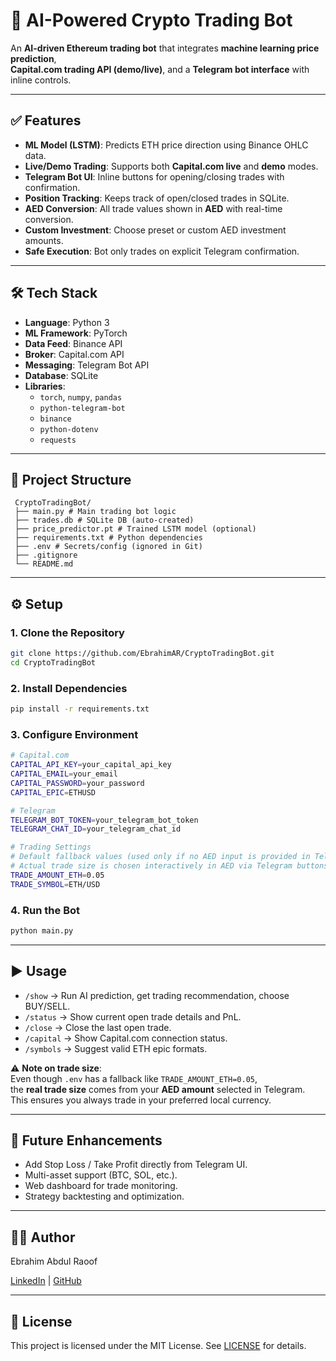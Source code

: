 # 🤖 AI-Powered Crypto Trading Bot

An **AI-driven Ethereum trading bot** that integrates **machine learning price prediction**,  
**Capital.com trading API (demo/live)**, and a **Telegram bot interface** with inline controls.  

---

## ✅ Features
- **ML Model (LSTM)**: Predicts ETH price direction using Binance OHLC data.
- **Live/Demo Trading**: Supports both **Capital.com live** and **demo** modes.
- **Telegram Bot UI**: Inline buttons for opening/closing trades with confirmation.
- **Position Tracking**: Keeps track of open/closed trades in SQLite.
- **AED Conversion**: All trade values shown in **AED** with real-time conversion.
- **Custom Investment**: Choose preset or custom AED investment amounts.
- **Safe Execution**: Bot only trades on explicit Telegram confirmation.

---

## 🛠 Tech Stack
- **Language**: Python 3
- **ML Framework**: PyTorch
- **Data Feed**: Binance API
- **Broker**: Capital.com API
- **Messaging**: Telegram Bot API
- **Database**: SQLite
- **Libraries**:
  - `torch`, `numpy`, `pandas`
  - `python-telegram-bot`
  - `binance`
  - `python-dotenv`
  - `requests`

---

## 📂 Project Structure
     CryptoTradingBot/
     ├── main.py # Main trading bot logic
     ├── trades.db # SQLite DB (auto-created)
     ├── price_predictor.pt # Trained LSTM model (optional)
     ├── requirements.txt # Python dependencies
     ├── .env # Secrets/config (ignored in Git)
     ├── .gitignore
     └── README.md

---

## ⚙️ Setup

### **1. Clone the Repository**
```bash
git clone https://github.com/EbrahimAR/CryptoTradingBot.git
cd CryptoTradingBot
```

### **2. Install Dependencies**
```bash
pip install -r requirements.txt
```

### **3. Configure Environment**
```bash
# Capital.com
CAPITAL_API_KEY=your_capital_api_key
CAPITAL_EMAIL=your_email
CAPITAL_PASSWORD=your_password
CAPITAL_EPIC=ETHUSD

# Telegram
TELEGRAM_BOT_TOKEN=your_telegram_bot_token
TELEGRAM_CHAT_ID=your_telegram_chat_id

# Trading Settings
# Default fallback values (used only if no AED input is provided in Telegram).
# Actual trade size is chosen interactively in AED via Telegram buttons.
TRADE_AMOUNT_ETH=0.05
TRADE_SYMBOL=ETH/USD
```

### **4. Run the Bot**
```bash
python main.py
```

---

## ▶️ Usage
- `/show` → Run AI prediction, get trading recommendation, choose BUY/SELL.
- `/status` → Show current open trade details and PnL.
- `/close` → Close the last open trade.
- `/capital` → Show Capital.com connection status.
- `/symbols` → Suggest valid ETH epic formats.

⚠️ **Note on trade size**:  
Even though `.env` has a fallback like `TRADE_AMOUNT_ETH=0.05`,  
the **real trade size** comes from your **AED amount** selected in Telegram.  
This ensures you always trade in your preferred local currency.

---

## 🔗 Future Enhancements
- Add Stop Loss / Take Profit directly from Telegram UI.
- Multi-asset support (BTC, SOL, etc.).
- Web dashboard for trade monitoring.
- Strategy backtesting and optimization.

---

## 👨‍💻 Author
Ebrahim Abdul Raoof

[LinkedIn](https://www.linkedin.com/in/ebrahim-ar/) | [GitHub](https://github.com/EbrahimAR)

---

## 📜 License
This project is licensed under the MIT License. See [LICENSE](https://github.com/EbrahimAR/AI-Powered-Crypto-Trading-Bot/blob/main/LICENSE) for details.
